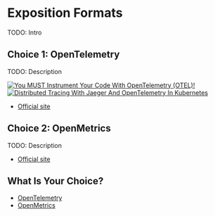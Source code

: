 # Exposition Formats

TODO: Intro

## Choice 1: OpenTelemetry

TODO: Description

[![You MUST Instrument Your Code With OpenTelemetry (OTEL)!](https://img.youtube.com/vi/oe5YYh9mhzw/0.jpg)](https://youtu.be/oe5YYh9mhzw)
[![Distributed Tracing With Jaeger And OpenTelemetry In Kubernetes](https://img.youtube.com/vi/FK0uh-7nDSg/0.jpg)](https://youtu.be/FK0uh-7nDSg)
* [Official site](https://opentelemetry.io)

## Choice 2: OpenMetrics

TODO: Description

* [Official site](https://openmetrics.io)

## What Is Your Choice?

* [OpenTelemetry](opentelemetry.md)
* [OpenMetrics](openmetrics.md)
